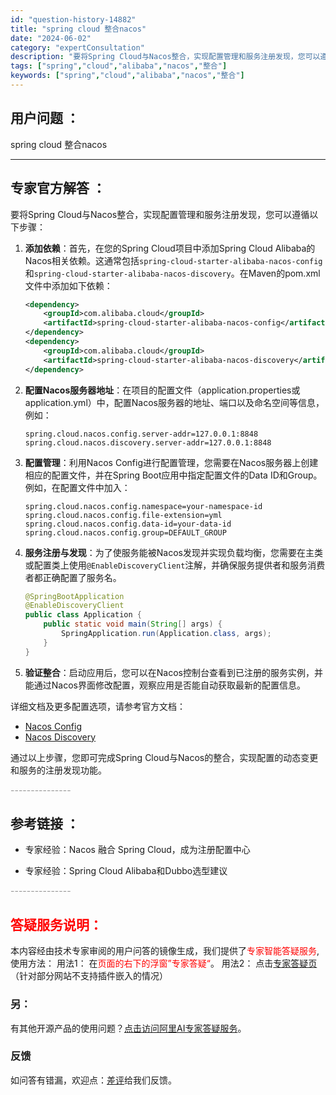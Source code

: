 ```yaml
---
id: "question-history-14882"
title: "spring cloud 整合nacos"
date: "2024-06-02"
category: "expertConsultation"
description: "要将Spring Cloud与Nacos整合，实现配置管理和服务注册发现，您可以遵循以下步骤：1. **添加依赖**：首先，在您的Spring Cloud项目中添加Spring Cloud Alibaba的Nacos相关依赖。这通常包括`spring-cloud-starter-alibaba-na"
tags: ["spring","cloud","alibaba","nacos","整合"]
keywords: ["spring","cloud","alibaba","nacos","整合"]
---
```


## 用户问题 ： 
 spring cloud 整合nacos  

---------------
## 专家官方解答 ：

要将Spring Cloud与Nacos整合，实现配置管理和服务注册发现，您可以遵循以下步骤：

1. **添加依赖**：首先，在您的Spring Cloud项目中添加Spring Cloud Alibaba的Nacos相关依赖。这通常包括`spring-cloud-starter-alibaba-nacos-config`和`spring-cloud-starter-alibaba-nacos-discovery`。在Maven的pom.xml文件中添加如下依赖：

   ```xml
   <dependency>
       <groupId>com.alibaba.cloud</groupId>
       <artifactId>spring-cloud-starter-alibaba-nacos-config</artifactId>
   </dependency>
   <dependency>
       <groupId>com.alibaba.cloud</groupId>
       <artifactId>spring-cloud-starter-alibaba-nacos-discovery</artifactId>
   </dependency>
   ```

2. **配置Nacos服务器地址**：在项目的配置文件（application.properties或application.yml）中，配置Nacos服务器的地址、端口以及命名空间等信息，例如：

   ```properties
   spring.cloud.nacos.config.server-addr=127.0.0.1:8848
   spring.cloud.nacos.discovery.server-addr=127.0.0.1:8848
   ```

3. **配置管理**：利用Nacos Config进行配置管理，您需要在Nacos服务器上创建相应的配置文件，并在Spring Boot应用中指定配置文件的Data ID和Group。例如，在配置文件中加入：

   ```properties
   spring.cloud.nacos.config.namespace=your-namespace-id
   spring.cloud.nacos.config.file-extension=yml
   spring.cloud.nacos.config.data-id=your-data-id
   spring.cloud.nacos.config.group=DEFAULT_GROUP
   ```

4. **服务注册与发现**：为了使服务能被Nacos发现并实现负载均衡，您需要在主类或配置类上使用`@EnableDiscoveryClient`注解，并确保服务提供者和服务消费者都正确配置了服务名。

   ```java
   @SpringBootApplication
   @EnableDiscoveryClient
   public class Application {
       public static void main(String[] args) {
           SpringApplication.run(Application.class, args);
       }
   }
   ```

5. **验证整合**：启动应用后，您可以在Nacos控制台查看到已注册的服务实例，并能通过Nacos界面修改配置，观察应用是否能自动获取最新的配置信息。

详细文档及更多配置选项，请参考官方文档：
- [Nacos Config](https://github.com/spring-cloud-incubator/spring-cloud-alibaba/wiki/Nacos-config)
- [Nacos Discovery](https://github.com/spring-cloud-incubator/spring-cloud-alibaba/wiki/Nacos-discovery)

通过以上步骤，您即可完成Spring Cloud与Nacos的整合，实现配置的动态变更和服务的注册发现功能。


<font color="#949494">---------------</font> 


## 参考链接 ：

* 专家经验：Nacos 融合 Spring Cloud，成为注册配置中心 
 
 * 专家经验：Spring Cloud Alibaba和Dubbo选型建议 


 <font color="#949494">---------------</font> 
 


## <font color="#FF0000">答疑服务说明：</font> 

本内容经由技术专家审阅的用户问答的镜像生成，我们提供了<font color="#FF0000">专家智能答疑服务</font>,使用方法：
用法1： 在<font color="#FF0000">页面的右下的浮窗”专家答疑“</font>。
用法2： 点击[专家答疑页](https://answer.opensource.alibaba.com/docs/intro)（针对部分网站不支持插件嵌入的情况）
### 另：


有其他开源产品的使用问题？[点击访问阿里AI专家答疑服务](https://answer.opensource.alibaba.com/docs/intro)。
### 反馈
如问答有错漏，欢迎点：[差评](https://ai.nacos.io/user/feedbackByEnhancerGradePOJOID?enhancerGradePOJOId=14913)给我们反馈。
